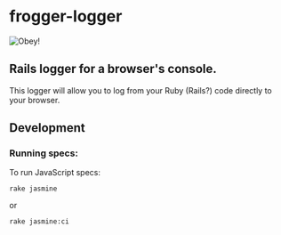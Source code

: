 frogger-logger
=======
![Obey!](http://oi59.tinypic.com/33lcao2.jpg)
## Rails logger for a browser's console.
This logger will allow you to log from your Ruby (Rails?) code directly to your browser.
## Development
### Running specs:
To run JavaScript specs:
```
rake jasmine
```
or 
```
rake jasmine:ci
```
